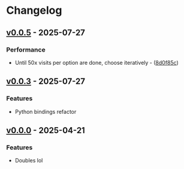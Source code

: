 # Changelog

## [v0.0.5](https://github.com/pmariglia/poke-engine-doubles/releases/tag/v0.0.5) - 2025-07-27

### Performance

- Until 50x visits per option are done, choose iteratively - ([8d0f85c](https://github.com/pmariglia/poke-engine-doubles/commit/8d0f85cbe85bd538a773fe92d62a51b127103fbb))

## [v0.0.3](https://github.com/pmariglia/poke-engine-doubles/releases/tag/v0.0.3) - 2025-07-27

### Features
- Python bindings refactor

## [v0.0.0](https://github.com/pmariglia/poke-engine-doubles/releases/tag/v0.0.0) - 2025-04-21

### Features

- Doubles lol